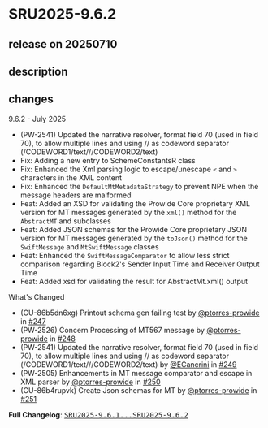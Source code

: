 # SRU2025-9.6.2

## release on 20250710

## description

## changes

9.6.2 - July 2025

* (PW-2541) Updated the narrative resolver, format field 70 (used in field 70), to allow multiple lines and using // as codeword separator (/CODEWORD1/text///CODEWORD2/text)
* Fix: Adding a new entry to SchemeConstantsR class
* Fix: Enhanced the Xml parsing logic to escape/unescape <code>&lt;</code> and <code>&gt;</code> characters in the XML content
* Fix: Enhanced the <code>DefaultMtMetadataStrategy</code> to prevent NPE when the message headers are malformed
* Feat: Added an XSD for validating the Prowide Core proprietary XML version for MT messages generated by the <code>xml()</code> method for the <code>AbstractMT</code> and subclasses
* Feat: Added JSON schemas for the Prowide Core proprietary JSON version for MT messages generated by the <code>toJson()</code> method for the <code>SwiftMessage</code> and <code>MtSwiftMessage</code> classes
* Feat: Enhanced the <code>SwiftMessageComparator</code> to allow less strict comparison regarding Block2's Sender Input Time and Receiver Output Time
* Feat: Added xsd for validating the result for AbstractMt.xml() output

What's Changed

* (CU-86b5dn6xg) Printout schema gen failing test by <a class="user-mention notranslate" data-hovercard-type="user" data-hovercard-url="/users/ptorres-prowide/hovercard" data-octo-click="hovercard-link-click" data-octo-dimensions="link_type:self" href="https://github.com/ptorres-prowide">@ptorres-prowide</a> in <a class="issue-link js-issue-link" data-error-text="Failed to load title" data-id="3163982253" data-permission-text="Title is private" data-url="https://github.com/prowide/prowide-core/issues/247" data-hovercard-type="pull_request" data-hovercard-url="/prowide/prowide-core/pull/247/hovercard" href="https://github.com/prowide/prowide-core/pull/247">#247</a>
* (PW-2526) Concern Processing of MT567 message by <a class="user-mention notranslate" data-hovercard-type="user" data-hovercard-url="/users/ptorres-prowide/hovercard" data-octo-click="hovercard-link-click" data-octo-dimensions="link_type:self" href="https://github.com/ptorres-prowide">@ptorres-prowide</a> in <a class="issue-link js-issue-link" data-error-text="Failed to load title" data-id="3172248111" data-permission-text="Title is private" data-url="https://github.com/prowide/prowide-core/issues/248" data-hovercard-type="pull_request" data-hovercard-url="/prowide/prowide-core/pull/248/hovercard" href="https://github.com/prowide/prowide-core/pull/248">#248</a>
* (PW-2541) Updated the narrative resolver, format field 70 (used in field 70), to allow multiple lines and using // as codeword separator (/CODEWORD1/text///CODEWORD2/text) by <a class="user-mention notranslate" data-hovercard-type="user" data-hovercard-url="/users/ECancrini/hovercard" data-octo-click="hovercard-link-click" data-octo-dimensions="link_type:self" href="https://github.com/ECancrini">@ECancrini</a> in <a class="issue-link js-issue-link" data-error-text="Failed to load title" data-id="3185015096" data-permission-text="Title is private" data-url="https://github.com/prowide/prowide-core/issues/249" data-hovercard-type="pull_request" data-hovercard-url="/prowide/prowide-core/pull/249/hovercard" href="https://github.com/prowide/prowide-core/pull/249">#249</a>
* (PW-2505) Enhancements in MT message comparator and escape in XML parser by <a class="user-mention notranslate" data-hovercard-type="user" data-hovercard-url="/users/ptorres-prowide/hovercard" data-octo-click="hovercard-link-click" data-octo-dimensions="link_type:self" href="https://github.com/ptorres-prowide">@ptorres-prowide</a> in <a class="issue-link js-issue-link" data-error-text="Failed to load title" data-id="3199695857" data-permission-text="Title is private" data-url="https://github.com/prowide/prowide-core/issues/250" data-hovercard-type="pull_request" data-hovercard-url="/prowide/prowide-core/pull/250/hovercard" href="https://github.com/prowide/prowide-core/pull/250">#250</a>
* (CU-86b4rupvk) Create Json schemas for MT by <a class="user-mention notranslate" data-hovercard-type="user" data-hovercard-url="/users/ptorres-prowide/hovercard" data-octo-click="hovercard-link-click" data-octo-dimensions="link_type:self" href="https://github.com/ptorres-prowide">@ptorres-prowide</a> in <a class="issue-link js-issue-link" data-error-text="Failed to load title" data-id="3203580855" data-permission-text="Title is private" data-url="https://github.com/prowide/prowide-core/issues/251" data-hovercard-type="pull_request" data-hovercard-url="/prowide/prowide-core/pull/251/hovercard" href="https://github.com/prowide/prowide-core/pull/251">#251</a>

<strong>Full Changelog</strong>: <a class="commit-link" href="https://github.com/prowide/prowide-core/compare/SRU2025-9.6.1...SRU2025-9.6.2"><tt>SRU2025-9.6.1...SRU2025-9.6.2</tt></a>

